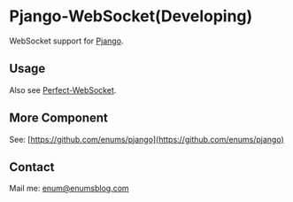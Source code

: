 # Pjango-WebSocket(Developing)


WebSocket support for [Pjango](https://github.com/enums/pjango).

## Usage


Also see [Perfect-WebSocket](https://github.com/PerfectlySoft/Perfect-WebSocket).

## More Component

See: [https://github.com/enums/pjango](https://github.com/enums/pjango)

## Contact

Mail me: [enum@enumsblog.com](enum@enumsblog.com)
